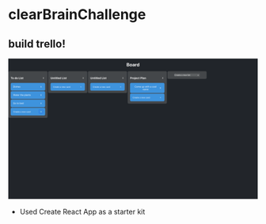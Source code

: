 # clearBrainChallenge
## build trello!

![clearBrainChallenge](clearBrainChallenge.png)
* Used Create React App as a starter kit


